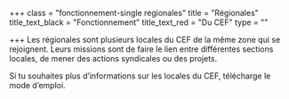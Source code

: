 +++
class = "fonctionnement-single regionales"
title = "Régionales"
title_text_black = "Fonctionnement"
title_text_red = "Du CEF"
type = ""

+++
Les régionales sont plusieurs locales du CEF de la même zone qui se rejoignent. Leurs missions sont de faire le lien entre différentes sections locales, de mener des actions syndicales ou des projets.

Si tu souhaites plus d’informations sur les locales du CEF, télécharge le mode d’emploi.